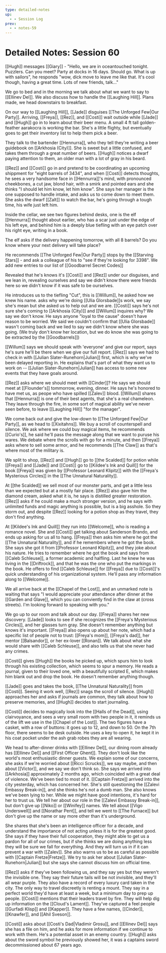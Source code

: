 ```yaml
---
type: detailed-notes
up:
  - - Session Log
prev:
  - - notes-59
---
```


# Detailed Notes: Session 60

[[Hugh]] messages [[Giary]] - "Hello, we are in oceantouched tonight. Puzzlers. Can you meet? Party at docks in 16 days. Should go. What is up with sailors", he responds "wow, dick move to leave me like that. It's cool though, having a great time. Lots of new friends, talk..."

We go to bed and in the morning we talk about what we want to say to [[Ellinev Del]]. We also discuss how to handle the [[Laughing Hill]]. Plans made, we head downstairs to breakfast. 

On our way to [[Laughing Hill]], [[Jade]] disguises [[The Unforged Few|Our Party]]. Arriving, [[Freya]], [[Rez]], and [[Costi]] wait outside while [[Jade]] and [[Hugh]] go in to learn about their beer menu. A small 4 ft tall golden-feather aarakocra is working the bar. She's a little flighty, but eventually goes to get their inventory list to help them pick a beer. 

They talk to the bartender [[Hennurra]], who they tell they're writing a beer guidebook on [[Arkhosia (City)]]. She is sweet but a little confused, and takes them through a great number of beers. [[Hugh]] notices a dwarf paying attention to them, an older man with a lot of gray in his beard. 

[[Rez]] and [[Costi]] go in and pretend to be coordinating an upcoming shippment for "eight barrels of 3434", and when [[Costi]] detects thoughts, he sees a very handsome face in [[Hennurra]]'s mind, with pronounced cheekbones, a cut jaw, blond hair, with a smirk and pointed ears and she thinks "I should let him know, let him know". She says her manager is the one supposed to handle intake, and asks us to come down to meet them. She asks the dwarf [[Zalt]] to watch the bar, he's going through a tough time, his wife just left him. 

Inside the cellar, we see two figures behind desks, one is the elf [[Hennurra]] thought about earlier, who has a scar just under the edge of his left eye, and behind him is a deeply blue tiefling with an eye patch over his right eye, writing in a book. 

The elf asks if the delivery happening tomorrow, with all 8 barrels? Do you know where your next delivery will take place? 

He recommends [[The Unforged Few|Our Party]] stops by the [[Starving Stars]] - and ask a colleague of his to "see if they're looking for 3398". We add new entries to our list of [[Goodbarrel Secret Codes]]

Revealed that he's knows it's [[Costi]] and [[Rez]] under our disguises, and we lean in, revealing ourselves and say we didn't know there were friends here so we didn't know if it was safe to be ourselves. 

He introduces us to the tiefling "Cut", this is [[Willum]], he asked how we knew his name. asks why we're doing [[Ulia Glorsbade]]s work, we say she's mean but she asked us to help out and we are. [[Costi]] says he's not sure she's coming to [[Arkhosia (City)]] and [[Willum]] inquires why? We say we don't know. He says anyone "loyal to the cause" doesn't have reason to be worried. We said we couldn't confirm that [[Ulia Glorsbade]] wasn't coming back and we lied to say we didn't know where she was going. (We truly don't know her location, but we do know she was going to be extracted by the [[Goodbarrels]])

[[Willum]] says we should speak with 'everyone' and give our report, says he's sure he'll be there when we give our full report. [[Rez]] says we had to check in with [[Julian Slater-Runehorn|Julian]] first, which is why we've been delayed reporting in. He explains that's part of what they want us to work on -- [[Julian Slater-Runehorn|Julian]] has access to some new events that they have goals around. 

[[Rez]] asks where we should meet with [[Cinder]]? He says we should meet at [[Flounder's]] tommorrow, evening, dinner. He says he's honored to have met us, as peope who have spilled [[Zalev]] blood. [[Willum]] shares that [[Hennurra]] is one of their best agents, that she's a real chameleon. They leave through the fire, in some sort of magical ability we've never seen before, to leave [[Laughing Hill]] "for the manager". 

We come back out and give the low-down to [[The Unforged Few|Our Party]], as we head to [[Xixitahns]]. We buy a scroll of counterspell and silence. We ask where we could buy magical items, he recommends [[Curio's]], he said he'll pass the message along that we want to puruse his wares. We debate where the scrolls with go for a minute, and then [[Freya]] asks where to sell some armor, and he recommends [[The Claw]] as that's where most of the military is. 

We split to shop, [[Rez]] and [[Hugh]] go to [[the Scalded]] for potion while [[Freya]] and [[Jade]] and [[Costi]] go to  [[Kildee's Ink and Quill]] for the book [[Freya]] was given by [[Professor Leonard Klipitz]] with the [[Freya's Mysterious Circles]] in the [[The Unnatural Naturality]]. 

At [[the Scalded]] we sell most of our monster parts, and get a little less than we expected but at a mostly fair place. [[Rez]] also gave him the diamond cream, asked what it is, he says is distilled greater restoration. [[Rez]] asks if he could make a much stronger version, and he says with unlimited funds and magic anything is possible, but is a big asshole. So they storm out, and despite [[Rez]] looking for a potion shop as they travel, they don't find anything.

At [[Kildee's Ink and Quill]] they run into [[Welcome]], who is reading a romance novel. She and [[Costi]] get talking about Sanderson Brando, and ends up asking for us all to hang. [[Freya]] then asks him where he got the [[The Unnatural Naturality]], and if he remembers where he got the book. She says she got it from [[Professor Leonard Klipitz]], and they joke about his nature. He tries to remember where he got the book and says from [[Caleb Schleuse]], a former academic and halfling. Last he knew he was living in the [[Driftrock]], and that he was the one who put the markings in the book. He offers to find [[Caleb Schleuse]] for [[Freya]] due to [[Costi]]'s quick understanding of his organizational system. He'll pass any information along to [[Welcome]]. 

We all arrive back at the [[Chapel of the Lost]], and an unmarked note is waiting that says "I would appreciate your attendance after dinner at the [[Garden and Glave]], which you can conviently find in the claw at (cross streets). I'm looking forward to speaking with you."

We go up to our room and talk about our day. [[Freya]] shares her new discovery. [[Jade]] looks to see if she recognizes the [[Freya's Mysterious Circles]], and her glasses turn gray. She doesn't remember anything but knows it's important. [[Freya]] also opens up about her note, which had a specific list of people not to trust: [[Freya's mom]], [[Freya's dad]], her mentor [[Balsandor]], or her ex-lover [[Ronan]]. We talk about what she would share with [[Caleb Schleuse]], and also tells us that she never had any crimes. 

[[Costi]] gives [[Hugh]] the books he picked up, which spurs him to look through his existing collection, which seems to spur a memory. He reads a journal, given to their loved one, with a beautifully scripted E, which makes him blank out and drop the book. He doesn't remember anything though. 

[[Jade]] goes and takes the book, [[The Unnatural Naturality]] from [[Costi]]. Seeing it work well, [[Rez]] snags the scroll of silence. [[Hugh]] approaches her and asks if journals are common, they talk about how to preserve memories, and [[Hugh]] decides to start journaling. 

[[Costi]] decides to magically look into the [[Halls of the Dead]], using clairvoyance, and sees a very small room with two people in it, it reminds us of the lift we use in the [[Chapel of the Lost]]. The two figures have a casket, with a row of buttons: it goes up to 12, and down to 50. On the 7th floor, there seems to be desk outside. He uses a key to open it, he kept it in his coat pocket under the ash grab robes they are all wearing. 

We head to after-dinner drinks with [[Ellinev Del]], our dining room already has [[Ellinev Del]] and [[First Officer Ghent]]. They don't look like the world's most enthusiastic dinner guests. We explain some of our concerns, she asks if we're worried about [[Ricci Scrucks]], we say maybe, and then about [[Victor]], and we say we don't think so. She says we arrived into [[Arkhosia]] approximately 2 months ago, which coincided with a great deal of violence. We've been tied to most of it. [[Captain Fretze]] arrived into the city yesterday, which has concerned her. She's still questioning the [[Zalevi Embassy Break-in]], and she thinks he's not a dumb man. She also knows we've been lying to her. While we might have good intentions, it's hard for her to trust us. We tell her about our role in the [[Zalevi Embassy Break-in]], but don't give up [[Niko]] or [[Winifey]] names. We tell about [[Vigo Underswell]] and [[Norathar Pent]], and tell we went to [[The Furnace]] but don't give up the name or say more other than it's underground. 

She shares that she's been an intelligence officer for a decade, and understand the importance of not acting unless it is for the greatest good. She says if they have their full cooperation, they might able to get us a pardon for all of our crimes, but if she thinks we are doing anything less they will be sure we fall for everything. And they will turn us in if it can prevent a war with [[Zalev]]. She also warns us to be as careful as possible with [[Captain Fretze|Fretze]]. We try to ask her about [[Julian Slater-Runehorn|Julian]] but she says she cannot discuss him on official time. 

[[Rez]] asks if they've been following us, and they say yes but they weren't the invisible one. They say their future tails will be not invisible, and they'll all wear purple. They also have a record of every luxury card taken in the city. The only way to travel discreetly is renting a mount. They say in a perfect world they'd have at least a week, but a minimum day to prep up people. [[Costi]] mentions that their leaders travel by fire. They will help dig up information on the [[Cloud's Lament]]. They've captured a feel people [[Gurfadi Klisp]] and [[Kapper]]. They have a few names, [[Cinder]], [[Knawfer]], and [[Ahil Sveson]]. 

[[Costi]] asks about [[Costi's Dad|Vladimir Grosu]], and [[Ellinev Del]] says she has a file on him, and he asks for more information if we continue to work with them. He's a potential asset in an enemy country. [[Hugh]] asks about the sword symbol he previously showed her, it was a captains sword decommissioned about 67 years ago. 